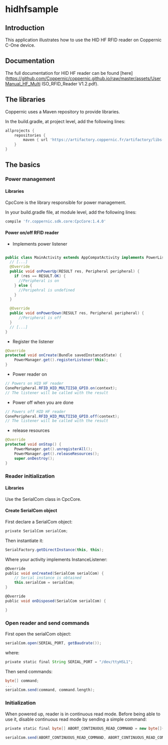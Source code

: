 # hidhfsample

Introduction
------------

This application illustrates how to use the HID HF RFID reader on Coppernic C-One device.

Documentation
-------------

The full documentation for HID HF reader can be found [here](https://github.com/Coppernic/coppernic.github.io/raw/master/assets/UserManual_HF_Multi ISO_RFID_Reader V1.2.pdf).

The libraries
-------------

Coppernic uses a Maven repository to provide libraries.

In the build.gradle, at project level, add the following lines:

```groovy
allprojects {
    repositories {                
        maven { url 'https://artifactory.coppernic.fr/artifactory/libs-release'}
    }
}
```

The basics
----------
### Power management

#### Libraries
CpcCore is the library responsible for power management.

In your build.gradle file, at module level, add the following lines:

```groovy
compile 'fr.coppernic.sdk.core:CpcCore:1.4.0'
```
#### Power on/off RFID reader

* Implements power listener

```java

public class MainActivity extends AppCompatActivity implements PowerListener {
  // [...]
  @Override
  public void onPowerUp(RESULT res, Peripheral peripheral) {
    if (res == RESULT.OK) {
      //Peripheral is on
    } else {
      //Peripehral is undefined
    }
  }

  @Override
  public void onPowerDown(RESULT res, Peripheral peripheral) {
      //Peripheral is off
  }
  // [...]
}

```

 * Register the listener

```java
@Override
protected void onCreate(Bundle savedInstanceState) {
    PowerManager.get().registerListener(this);
}
```

 * Power reader on

```java
// Powers on HID HF reader
ConePeripheral.RFID_HID_MULTIISO_GPIO.on(context);
// The listener will be called with the result
```

 * Power off when you are done

```java
// Powers off HID HF reader
ConePeripheral.RFID_HID_MULTIISO_GPIO.off(context);
// The listener will be called with the result
```

 * release resources

```java
@Override
protected void onStop() {
    PowerManager.get().unregisterAll();
    PowerManager.get().releaseResources();
    super.onDestroy();
}
```


### Reader initialization
#### Libraries

Use the SerialCom class in CpcCore.


#### Create SerialCom object

First declare a SerialCom object:

```groovy
private SerialCom serialCom;
```

Then instantiate it:

```groovy
SerialFactory.getDirectInstance(this, this);
```

Where your activity implements InstanceListener<SerialCom>:

```groovy
@Override
public void onCreated(SerialCom serialCom) {
    // Serial instance is obtained
    this.serialCom = serialCom;      
}

@Override
public void onDisposed(SerialCom serialCom) {

}
```

### Open reader and send commands

First open the serialCom object:

```groovy
serialCom.open(SERIAL_PORT, getBaudrate());
```
where:

```groovy
private static final String SERIAL_PORT = "/dev/ttyHSL1";
```

Then send commands:

```groovy
byte[] command;
...
serialCom.send(command, command.length);
```
### Initialization

When powered up, reader is in continuous read mode. Before being able to use it, disable continuous read mode by sending a simple command:

```groovy
private static final byte[] ABORT_CONTINUOUS_READ_COMMAND = new byte[]{'.'};
```


```groovy
serialCom.send(ABORT_CONTINUOUS_READ_COMMAND, ABORT_CONTINUOUS_READ_COMMAND.length);
```
